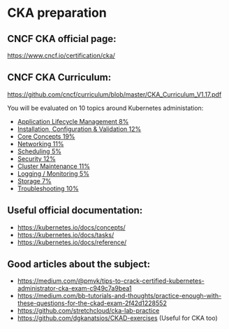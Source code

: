 # CKA preparation

## CNCF CKA official page:

https://www.cncf.io/certification/cka/

## CNCF CKA Curriculum:

https://github.com/cncf/curriculum/blob/master/CKA_Curriculum_V1.17.pdf

You will be evaluated on 10 topics around Kubernetes administation:
- [Application Lifecycle Management 8%](https://github.com/alijahnas/CKA-practice-exercises/blob/master/application-lifecycle-management.md)
- [Installation, Configuration & Validation 12%](https://github.com/alijahnas/CKA-practice-exercises/blob/master/installation-configuration-validation.md)
- [Core Concepts 19%](https://github.com/alijahnas/CKA-practice-exercises/blob/master/core-concepts.md)
- [Networking 11%](https://github.com/alijahnas/CKA-practice-exercises/blob/master/networking.md)
- [Scheduling 5%](https://github.com/alijahnas/CKA-practice-exercises/blob/master/scheduling.md)
- [Security 12%](https://github.com/alijahnas/CKA-practice-exercises/blob/master/security.md)
- [Cluster Maintenance 11%](https://github.com/alijahnas/CKA-practice-exercises/blob/master/cluster-maintenance.md)
- [Logging / Monitoring 5%](https://github.com/alijahnas/CKA-practice-exercises/blob/master/logging-monitoring.md)
- [Storage 7%](https://github.com/alijahnas/CKA-practice-exercises/blob/master/storage.md)
- [Troubleshooting 10%](https://github.com/alijahnas/CKA-practice-exercises/blob/master/troubleshooting.md)

## Useful official documentation:

- https://kubernetes.io/docs/concepts/
- https://kubernetes.io/docs/tasks/
- https://kubernetes.io/docs/reference/

## Good articles about the subject:

- https://medium.com/@pmvk/tips-to-crack-certified-kubernetes-administrator-cka-exam-c949c7a9bea1
- https://medium.com/bb-tutorials-and-thoughts/practice-enough-with-these-questions-for-the-ckad-exam-2f42d1228552
- https://github.com/stretchcloud/cka-lab-practice
- https://github.com/dgkanatsios/CKAD-exercises (Useful for CKA too)
